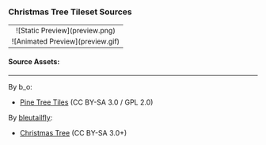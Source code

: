 ### Christmas Tree Tileset Sources

<table style="border: 0px;">
  <tr style="border: 0px;">
    <td style="border: 0px; vertical-align: top; text-align: center;">
      ![Static Preview](preview.png)
    </td>
  </tr>
  <tr style="border: 0px;">
    <td style="border: 0px; vertical-align: top; text-align: center;">
      ![Animated Preview](preview.gif)
    </td>
  </tr>
</table>


#### Source Assets:
---

By b_o:
- [Pine Tree Tiles](https://opengameart.org/node/43645) (CC BY-SA 3.0 / GPL 2.0)

By [bleutailfly](https://stendhalgame.org/character/bleutailfly.html):
- [Christmas Tree](https://postimg.cc/rdrcnB6G) (CC BY-SA 3.0+)
